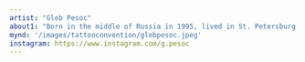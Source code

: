 ```yaml
---
artist: "Gleb Pesoc"
about1: "Born in the middle of Russia in 1995, lived in St. Petersburg. Now based in France. Style: contemporary tattoo."
mynd: '/images/tattooconvention/glebpesoc.jpeg'
instagram: https://www.instagram.com/g.pesoc
---
```

